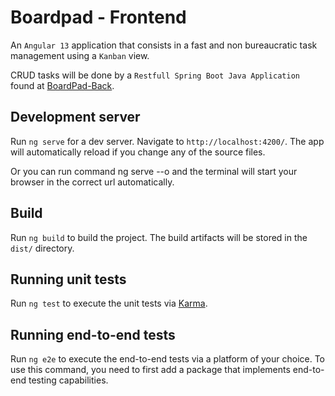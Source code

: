 # Boardpad - Frontend

An `Angular 13` application that consists in a fast and non bureaucratic task management using a `Kanban` view.

CRUD tasks will be done by a `Restfull Spring Boot Java Application` found at [BoardPad-Back](https://github.com/GustavoReinaldi/BoardPad-Back).

## Development server

Run `ng serve` for a dev server. Navigate to `http://localhost:4200/`. The app will automatically reload if you change any of the source files.

Or you can run command ng serve --o and the terminal will start your browser in the correct url automatically.

## Build

Run `ng build` to build the project. The build artifacts will be stored in the `dist/` directory.

## Running unit tests

Run `ng test` to execute the unit tests via [Karma](https://karma-runner.github.io).

## Running end-to-end tests

Run `ng e2e` to execute the end-to-end tests via a platform of your choice. To use this command, you need to first add a package that implements end-to-end testing capabilities.